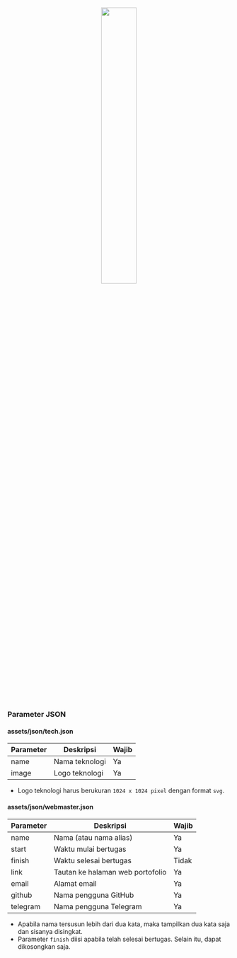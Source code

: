 # <p align="center"><img width="40%" src="https://dev.kweeksnews.com/assets/images/kweeksdev.svg"></p>

### Parameter JSON

#### assets/json/tech.json

| Parameter | Deskripsi      | Wajib |
| --------- | -------------- | ----- |
| name      | Nama teknologi | Ya    |
| image     | Logo teknologi | Ya    |

- Logo teknologi harus berukuran `1024 x 1024 pixel` dengan format `svg`.

#### assets/json/webmaster.json

| Parameter | Deskripsi                        | Wajib |
| --------- | -------------------------------- | ----- |
| name      | Nama (atau nama alias)           | Ya    |
| start     | Waktu mulai bertugas             | Ya    |
| finish    | Waktu selesai bertugas           | Tidak |
| link      | Tautan ke halaman web portofolio | Ya    |
| email     | Alamat email                     | Ya    |
| github    | Nama pengguna GitHub             | Ya    |
| telegram  | Nama pengguna Telegram           | Ya    |

- Apabila nama tersusun lebih dari dua kata, maka tampilkan dua kata saja dan sisanya disingkat.
- Parameter `finish` diisi apabila telah selesai bertugas. Selain itu, dapat dikosongkan saja.
